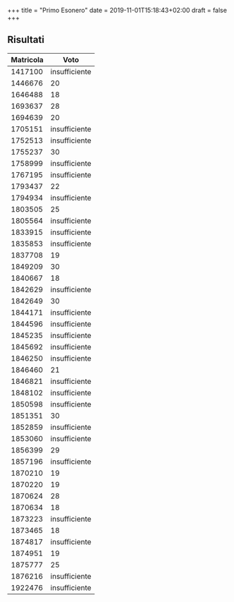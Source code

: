 +++
title = "Primo Esonero"
date = 2019-11-01T15:18:43+02:00
draft = false
+++

## Risultati

Matricola | Voto
----------- | ---------------
1417100 | insufficiente
1446676 | 20
1646488 | 18
1693637 | 28
1694639 | 20
1705151 | insufficiente
1752513 | insufficiente
1755237 | 30
1758999 | insufficiente
1767195 | insufficiente
1793437 | 22
1794934 | insufficiente
1803505 | 25
1805564 | insufficiente
1833915 | insufficiente
1835853 | insufficiente
1837708 | 19
1849209 | 30
1840667 | 18
1842629 | insufficiente
1842649 | 30
1844171 | insufficiente
1844596 | insufficiente
1845235 | insufficiente
1845692 | insufficiente
1846250 | insufficiente
1846460 | 21
1846821 | insufficiente
1848102 | insufficiente
1850598 | insufficiente
1851351 | 30
1852859 | insufficiente
1853060 | insufficiente
1856399 | 29
1857196 | insufficiente
1870210 | 19
1870220 | 19
1870624 | 28
1870634 | 18
1873223 | insufficiente
1873465 | 18
1874817 | insufficiente
1874951 | 19
1875777 | 25
1876216 | insufficiente
1922476 | insufficiente

